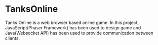 # TanksOnline
Tanks Online is a web browser based online game. In this project, JavaScript(Phaser Framework) has been used to design game and Java(Websocket API) has been used to provide communication between clients.
